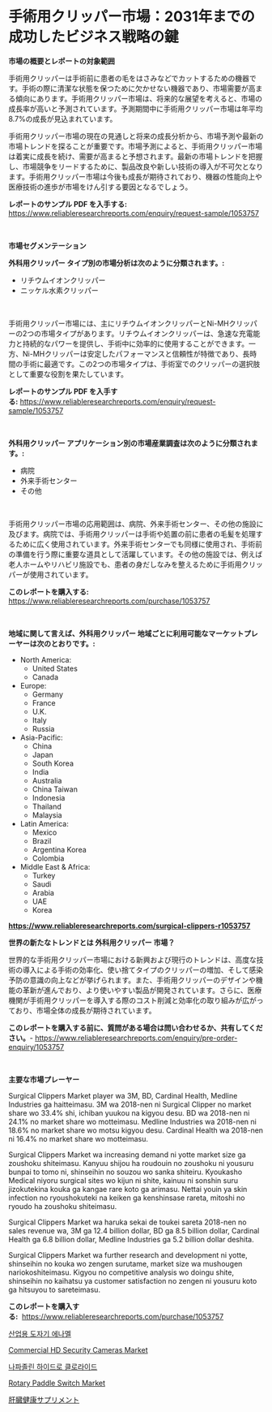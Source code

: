 <p><h1>手術用クリッパー市場：2031年までの成功したビジネス戦略の鍵</h1></p><p><strong>市場の概要とレポートの対象範囲</strong></p>
<p><p>手術用クリッパーは手術前に患者の毛をはさみなどでカットするための機器です。手術の際に清潔な状態を保つために欠かせない機器であり、市場需要が高まる傾向にあります。手術用クリッパー市場は、将来的な展望を考えると、市場の成長率が高いと予測されています。予測期間中に手術用クリッパー市場は年平均8.7%の成長が見込まれています。</p><p>手術用クリッパー市場の現在の見通しと将来の成長分析から、市場予測や最新の市場トレンドを探ることが重要です。市場予測によると、手術用クリッパー市場は着実に成長を続け、需要が高まると予想されます。最新の市場トレンドを把握し、市場競争をリードするために、製品改良や新しい技術の導入が不可欠となります。手術用クリッパー市場は今後も成長が期待されており、機器の性能向上や医療技術の進歩が市場をけん引する要因となるでしょう。</p></p>
<p><strong>レポートのサンプル PDF を入手する:</strong> <a href="https://www.reliableresearchreports.com/enquiry/request-sample/1053757">https://www.reliableresearchreports.com/enquiry/request-sample/1053757</a></p>
<p>&nbsp;</p>
<p><strong>市場セグメンテーション</strong></p>
<p><strong>外科用クリッパー タイプ別の市場分析は次のように分類されます。:</strong></p>
<p><ul><li>リチウムイオンクリッパー</li><li>ニッケル水素クリッパー</li></ul></p>
<p>&nbsp;</p>
<p><p>手術用クリッパー市場には、主にリチウムイオンクリッパーとNi-MHクリッパーの2つの市場タイプがあります。リチウムイオンクリッパーは、急速な充電能力と持続的なパワーを提供し、手術中に効率的に使用することができます。一方、Ni-MHクリッパーは安定したパフォーマンスと信頼性が特徴であり、長時間の手術に最適です。この2つの市場タイプは、手術室でのクリッパーの選択肢として重要な役割を果たしています。</p></p>
<p><strong>レポートのサンプル PDF を入手する:</strong>&nbsp;<a href="https://www.reliableresearchreports.com/enquiry/request-sample/1053757">https://www.reliableresearchreports.com/enquiry/request-sample/1053757</a></p>
<p>&nbsp;</p>
<p><strong> 外科用クリッパー アプリケーション別の市場産業調査は次のように分類されます。:</strong></p>
<p><ul><li>病院</li><li>外来手術センター</li><li>その他</li></ul></p>
<p>&nbsp;</p>
<p><p>手術用クリッパー市場の応用範囲は、病院、外来手術センター、その他の施設に及びます。病院では、手術用クリッパーは手術や処置の前に患者の毛髪を処理するために広く使用されています。外来手術センターでも同様に使用され、手術前の準備を行う際に重要な道具として活躍しています。その他の施設では、例えば老人ホームやリハビリ施設でも、患者の身だしなみを整えるために手術用クリッパーが使用されています。</p></p>
<p><strong>このレポートを購入する:</strong>&nbsp; <a href="https://www.reliableresearchreports.com/purchase/1053757">https://www.reliableresearchreports.com/purchase/1053757</a></p>
<p>&nbsp;</p>
<p><strong>地域に関して言えば、外科用クリッパー 地域ごとに利用可能なマーケットプレーヤーは次のとおりです。:</strong></p>
<p><ul>
    <li>
        North America:
        <ul>
            <li>United States</li>
            <li>Canada</li>
        </ul>
    </li>
    <li>
        Europe:
        <ul>
            <li>Germany</li>
            <li>France</li>
            <li>U.K.</li>
            <li>Italy</li>
            <li>Russia</li>
        </ul>
    </li>
    <li>
        Asia-Pacific:
        <ul>
            <li>China</li>
            <li>Japan</li>
            <li>South Korea</li>
            <li>India</li>
            <li>Australia</li>
            <li>China Taiwan</li>
            <li>Indonesia</li>
            <li>Thailand</li>
            <li>Malaysia</li>
        </ul>
    </li>
    <li>
        Latin America:
        <ul>
            <li>Mexico</li>
            <li>Brazil</li>
            <li>Argentina Korea</li>
            <li>Colombia</li>
        </ul>
    </li>
    <li>
        Middle East & Africa:
        <ul>
            <li>Turkey</li>
            <li>Saudi</li>
            <li>Arabia</li>
            <li>UAE</li>
            <li>Korea</li>
        </ul>
    </li>
    </ul></p>
<p><strong><a href="https://www.reliableresearchreports.com/surgical-clippers-r1053757">https://www.reliableresearchreports.com/surgical-clippers-r1053757</a></strong>&nbsp;</p>
<p><strong>世界の新たなトレンドとは 外科用クリッパー 市場？</strong></p>
<p><p>世界的な手術用クリッパー市場における新興および現行のトレンドは、高度な技術の導入による手術の効率化、使い捨てタイプのクリッパーの増加、そして感染予防の意識の向上などが挙げられます。また、手術用クリッパーのデザインや機能の革新が進んでおり、より使いやすい製品が開発されています。さらに、医療機関が手術用クリッパーを導入する際のコスト削減と効率化の取り組みが広がっており、市場全体の成長が期待されています。</p></p>
<p><strong>このレポートを購入する前に、質問がある場合は問い合わせるか、共有してください。</strong>- <a href="https://www.reliableresearchreports.com/enquiry/pre-order-enquiry/1053757">https://www.reliableresearchreports.com/enquiry/pre-order-enquiry/1053757</a></p>
<p>&nbsp;</p>
<p><strong>主要な市場プレーヤー</strong></p>
<p><p>Surgical Clippers Market player wa 3M, BD, Cardinal Health, Medline Industries ga haitteimasu. 3M wa 2018-nen ni Surgical Clipper no market share wo 33.4% shi, ichiban yuukou na kigyou desu. BD wa 2018-nen ni 24.1% no market share wo motteimasu. Medline Industries wa 2018-nen ni 18.6% no market share wo motsu kigyou desu. Cardinal Health wa 2018-nen ni 16.4% no market share wo motteimasu.</p><p>Surgical Clippers Market wa increasing demand ni yotte market size ga zoushoku shiteimasu. Kanyuu shijou ha roudouin no zoushoku ni yousuru bunpai to tomo ni, shinseihin no souzou wo sanka shiteiru. Kyoukasho Medical niyoru surgical sites wo kijun ni shite, kainuu ni sonshin suru jizokutekina kouka ga kangae rare koto ga arimasu. Nettai youin ya skin infection no ryoushokuteki na keiken ga kenshinsase rareta, mitoshi no ryoudo ha zoushoku shiteimasu.</p><p>Surgical Clippers Market wa haruka sekai de toukei sareta 2018-nen no sales revenue wa, 3M ga 12.4 billion dollar, BD ga 8.5 billion dollar, Cardinal Health ga 6.8 billion dollar, Medline Industries ga 5.2 billion dollar deshita.</p><p>Surgical Clippers Market wa further research and development ni yotte, shinseihin no kouka wo zengen surutame, market size wa mushougen nariokoshiteimasu. Kigyou no competitive analysis wo doingu shite, shinseihin no kaihatsu ya customer satisfaction no zengen ni yousuru koto ga hitsuyou to sareteimasu.</p></p>
<p><strong>このレポートを購入する:</strong>&nbsp;&nbsp;<a href="https://www.reliableresearchreports.com/purchase/1053757">https://www.reliableresearchreports.com/purchase/1053757</a></p>
<p><p><a href="https://github.com/fernandotryO5lson96765/Market-Research-Report-List-1/blob/main/823680826595.md">산업용 도자기 에나멜</a></p><p><a href="https://github.com/dx0328/Market-Research-Report-List-2/blob/main/commercial-hd-security-cameras-market.md">Commercial HD Security Cameras Market</a></p><p><a href="https://medium.com/@jomosley1999/%EB%82%98%ED%8C%8C%EC%A1%B8%EB%A6%B0-%EC%97%BC%ED%99%94%EC%88%98%EC%86%8C-%EC%8B%9C%EC%9E%A5%EC%9D%98-%EB%8F%99%ED%96%A5-%EC%8B%9C%EC%9E%A5-%EB%8F%99%ED%96%A5-%EC%84%B1%EC%9E%A5-2024%EB%85%84%EB%B6%80%ED%84%B0-2031%EB%85%84%EA%B9%8C%EC%A7%80-%EC%98%88%EC%B8%A1%EB%90%9C-%EA%B2%83-1b0acf13855f">나파졸린 하이드로 클로라이드</a></p><p><a href="https://github.com/Glendatilghmankmgz0rbhwpy/Market-Research-Report-List-2/blob/main/rotary-paddle-switch-market.md">Rotary Paddle Switch Market</a></p><p><a href="https://medium.com/@darieenson678546/%E8%82%9D%E8%87%93%E5%81%A5%E5%BA%B7%E3%82%B5%E3%83%97%E3%83%AA%E3%83%A1%E3%83%B3%E3%83%88%E5%B8%82%E5%A0%B4%E3%83%AC%E3%83%9D%E3%83%BC%E3%83%88%E3%81%AF-%E3%81%93%E3%81%AE%E5%B8%82%E5%A0%B4%E3%81%AE%E6%9C%80%E6%96%B0%E3%83%88%E3%83%AC%E3%83%B3%E3%83%89%E3%81%A8%E6%88%90%E9%95%B7%E6%A9%9F%E4%BC%9A%E3%82%92%E6%98%8E%E3%82%89%E3%81%8B%E3%81%AB%E3%81%97%E3%81%A6%E3%81%84%E3%81%BE%E3%81%99-50d17771b5c1">肝臓健康サプリメント</a></p></p>